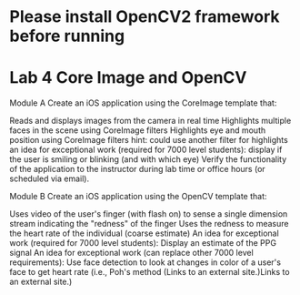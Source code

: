 # Please install OpenCV2 framework before running
# Lab 4 Core Image and OpenCV
Module A
Create an iOS application using the CoreImage template that:

Reads and displays images from the camera in real time
Highlights multiple faces in the scene using CoreImage filters
Highlights eye and mouth position using CoreImage filters
hint: could use another filter for highlights
an idea for exceptional work (required for 7000 level students): display if the user is smiling or blinking (and with which eye)
Verify the functionality of the application to the instructor during lab time or office hours (or scheduled via email). 

Module B
Create an iOS application using the OpenCV template that:

Uses video of the user's finger (with flash on) to sense a single dimension stream indicating the "redness" of the finger
Uses the redness to measure the heart rate of the individual (coarse estimate)
An idea for exceptional work (required for 7000 level students): Display an estimate of the PPG signal
An idea for exceptional work (can replace other 7000 level requirements): Use face detection to look at changes in color of a user's face to get heart rate (i.e., Poh's method (Links to an external site.)Links to an external site.)

